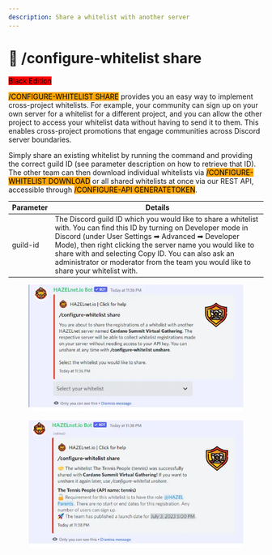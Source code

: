 ```yaml
---
description: Share a whitelist with another server
---
```


# 🎁 /configure-whitelist share

<mark style="background-color:red;">Black Edition</mark>

<mark style="background-color:orange;">/CONFIGURE-WHITELIST SHARE</mark> provides you an easy way to implement cross-project whitelists. For example, your community can sign up on your own server for a whitelist for a different project, and you can allow the other project to access your whitelist data without having to send it to them. This enables cross-project promotions that engage communities across Discord server boundaries.

Simply share an existing whitelist by running the command and providing the correct guild ID (see parameter description on how to retrieve that ID). The other team can then download individual whitelists via <mark style="background-color:orange;">/CONFIGURE-WHITELIST DOWNLOAD</mark> or all shared whitelists at once via our REST API, accessible through <mark style="background-color:orange;">/CONFIGURE-API GENERATETOKEN</mark>.

| Parameter | Details                                                                                                                                                                                                                                                                                                                                                                                |
| --------- | -------------------------------------------------------------------------------------------------------------------------------------------------------------------------------------------------------------------------------------------------------------------------------------------------------------------------------------------------------------------------------------- |
| guild-id  | The Discord guild ID which you would like to share a whitelist with. You can find this ID by turning on Developer mode in Discord (under User Settings ➡ Advanced ➡ Developer Mode), then right clicking the server name you would like to share with and selecting Copy ID. You can also ask an administrator or moderator from the team you would like to share your whitelist with. |

<figure><img src="../../../.gitbook/assets/image (21).png" alt=""><figcaption></figcaption></figure>

<figure><img src="../../../.gitbook/assets/image (22).png" alt=""><figcaption></figcaption></figure>
